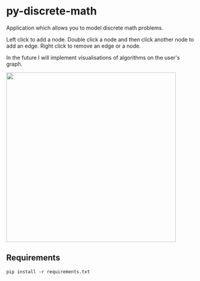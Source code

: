 # py-discrete-math 

Application which allows you to model discrete math problems.

Left click to add a node. Double click a node and then click another node to add an edge. Right click to remove an edge or a node.

In the future I will implement visualisations of algorithms on the user's graph.

<img src="https://github.com/reuben-s/py-discrete-math/assets/111194792/016c5a17-1e44-4336-bd0c-4aa2f804a32c" width=450>

## Requirements
```pip install -r requirements.txt```